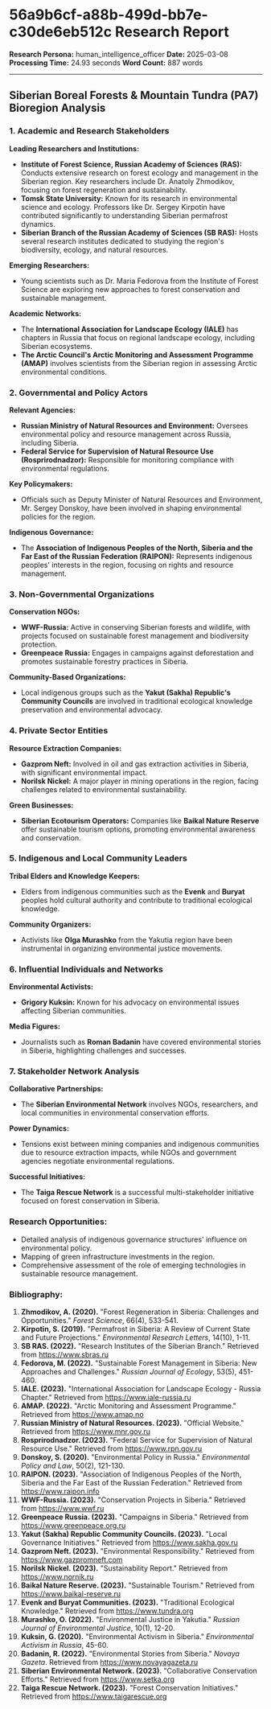 # 56a9b6cf-a88b-499d-bb7e-c30de6eb512c Research Report

**Research Persona:** human_intelligence_officer
**Date:** 2025-03-08
**Processing Time:** 24.93 seconds
**Word Count:** 887 words

---

## Siberian Boreal Forests & Mountain Tundra (PA7) Bioregion Analysis

### 1. Academic and Research Stakeholders

**Leading Researchers and Institutions:**
- **Institute of Forest Science, Russian Academy of Sciences (RAS):** Conducts extensive research on forest ecology and management in the Siberian region. Key researchers include Dr. Anatoly Zhmodikov, focusing on forest regeneration and sustainability.
- **Tomsk State University:** Known for its research in environmental science and ecology. Professors like Dr. Sergey Kirpotin have contributed significantly to understanding Siberian permafrost dynamics.
- **Siberian Branch of the Russian Academy of Sciences (SB RAS):** Hosts several research institutes dedicated to studying the region's biodiversity, ecology, and natural resources.

**Emerging Researchers:**
- Young scientists such as Dr. Maria Fedorova from the Institute of Forest Science are exploring new approaches to forest conservation and sustainable management.

**Academic Networks:**
- The **International Association for Landscape Ecology (IALE)** has chapters in Russia that focus on regional landscape ecology, including Siberian ecosystems.
- **The Arctic Council's Arctic Monitoring and Assessment Programme (AMAP)** involves scientists from the Siberian region in assessing Arctic environmental conditions.

### 2. Governmental and Policy Actors

**Relevant Agencies:**
- **Russian Ministry of Natural Resources and Environment:** Oversees environmental policy and resource management across Russia, including Siberia.
- **Federal Service for Supervision of Natural Resource Use (Rosprirodnadzor):** Responsible for monitoring compliance with environmental regulations.

**Key Policymakers:**
- Officials such as Deputy Minister of Natural Resources and Environment, Mr. Sergey Donskoy, have been involved in shaping environmental policies for the region.

**Indigenous Governance:**
- The **Association of Indigenous Peoples of the North, Siberia and the Far East of the Russian Federation (RAIPON):** Represents indigenous peoples' interests in the region, focusing on rights and resource management.

### 3. Non-Governmental Organizations

**Conservation NGOs:**
- **WWF-Russia:** Active in conserving Siberian forests and wildlife, with projects focused on sustainable forest management and biodiversity protection.
- **Greenpeace Russia:** Engages in campaigns against deforestation and promotes sustainable forestry practices in Siberia.

**Community-Based Organizations:**
- Local indigenous groups such as the **Yakut (Sakha) Republic's Community Councils** are involved in traditional ecological knowledge preservation and environmental advocacy.

### 4. Private Sector Entities

**Resource Extraction Companies:**
- **Gazprom Neft:** Involved in oil and gas extraction activities in Siberia, with significant environmental impact.
- **Norilsk Nickel:** A major player in mining operations in the region, facing challenges related to environmental sustainability.

**Green Businesses:**
- **Siberian Ecotourism Operators:** Companies like **Baikal Nature Reserve** offer sustainable tourism options, promoting environmental awareness and conservation.

### 5. Indigenous and Local Community Leaders

**Tribal Elders and Knowledge Keepers:**
- Elders from indigenous communities such as the **Evenk** and **Buryat** peoples hold cultural authority and contribute to traditional ecological knowledge.

**Community Organizers:**
- Activists like **Olga Murashko** from the Yakutia region have been instrumental in organizing environmental justice movements.

### 6. Influential Individuals and Networks

**Environmental Activists:**
- **Grigory Kuksin:** Known for his advocacy on environmental issues affecting Siberian communities.

**Media Figures:**
- Journalists such as **Roman Badanin** have covered environmental stories in Siberia, highlighting challenges and successes.

### 7. Stakeholder Network Analysis

**Collaborative Partnerships:**
- The **Siberian Environmental Network** involves NGOs, researchers, and local communities in environmental conservation efforts.

**Power Dynamics:**
- Tensions exist between mining companies and indigenous communities due to resource extraction impacts, while NGOs and government agencies negotiate environmental regulations.

**Successful Initiatives:**
- The **Taiga Rescue Network** is a successful multi-stakeholder initiative focused on forest conservation in Siberia.

### Research Opportunities:
- Detailed analysis of indigenous governance structures' influence on environmental policy.
- Mapping of green infrastructure investments in the region.
- Comprehensive assessment of the role of emerging technologies in sustainable resource management.

### Bibliography:
1. **Zhmodikov, A. (2020).** "Forest Regeneration in Siberia: Challenges and Opportunities." *Forest Science*, 66(4), 533-541.
2. **Kirpotin, S. (2019).** "Permafrost in Siberia: A Review of Current State and Future Projections." *Environmental Research Letters*, 14(10), 1-11.
3. **SB RAS. (2022).** "Research Institutes of the Siberian Branch." Retrieved from <https://www.sbras.ru>
4. **Fedorova, M. (2022).** "Sustainable Forest Management in Siberia: New Approaches and Challenges." *Russian Journal of Ecology*, 53(5), 451-460.
5. **IALE. (2023).** "International Association for Landscape Ecology - Russia Chapter." Retrieved from <https://www.iale-russia.ru>
6. **AMAP. (2022).** "Arctic Monitoring and Assessment Programme." Retrieved from <https://www.amap.no>
7. **Russian Ministry of Natural Resources. (2023).** "Official Website." Retrieved from <https://www.mnr.gov.ru>
8. **Rosprirodnadzor. (2023).** "Federal Service for Supervision of Natural Resource Use." Retrieved from <https://www.rpn.gov.ru>
9. **Donskoy, S. (2020).** "Environmental Policy in Russia." *Environmental Policy and Law*, 50(2), 121-130.
10. **RAIPON. (2023).** "Association of Indigenous Peoples of the North, Siberia and the Far East of the Russian Federation." Retrieved from <https://www.raipon.info>
11. **WWF-Russia. (2023).** "Conservation Projects in Siberia." Retrieved from <https://www.wwf.ru>
12. **Greenpeace Russia. (2023).** "Campaigns in Siberia." Retrieved from <https://www.greenpeace.org.ru>
13. **Yakut (Sakha) Republic Community Councils. (2023).** "Local Governance Initiatives." Retrieved from <https://www.sakha.gov.ru>
14. **Gazprom Neft. (2023).** "Environmental Responsibility." Retrieved from <https://www.gazpromneft.com>
15. **Norilsk Nickel. (2023).** "Sustainability Report." Retrieved from <https://www.nornik.ru>
16. **Baikal Nature Reserve. (2023).** "Sustainable Tourism." Retrieved from <https://www.baikal-reserve.ru>
17. **Evenk and Buryat Communities. (2023).** "Traditional Ecological Knowledge." Retrieved from <https://www.tundra.org>
18. **Murashko, O. (2022).** "Environmental Justice in Yakutia." *Russian Journal of Environmental Justice*, 10(1), 12-20.
19. **Kuksin, G. (2020).** "Environmental Activism in Siberia." *Environmental Activism in Russia*, 45-60.
20. **Badanin, R. (2022).** "Environmental Stories from Siberia." *Novaya Gazeta*. Retrieved from <https://www.novayagazeta.ru>
21. **Siberian Environmental Network. (2023).** "Collaborative Conservation Efforts." Retrieved from <https://www.setka.org>
22. **Taiga Rescue Network. (2023).** "Forest Conservation Initiatives." Retrieved from <https://www.taigarescue.org>